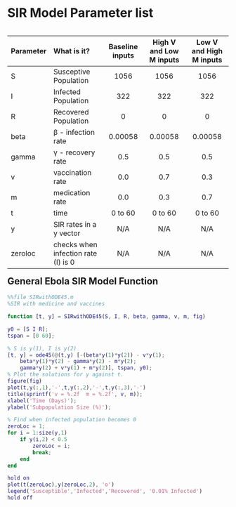 



<style>
table {float:left}
</style>



# SIR Model Parameter list

 Parameter | What is it?                          | Baseline inputs| High V and Low M inputs | Low V and High M inputs
:----------|:-------------------------------------|:--------------:|:--------------:|:-------------:
 S         | Susceptive Population                | 1056           | 1056           | 1056
 I         | Infected Population                  | 322            | 322            | 322
 R         | Recovered Population                 | 0              | 0              | 0
 beta      | β -  infection rate                  | 0.00058        | 0.00058        | 0.00058
 gamma     | γ - recovery rate                    | 0.5            | 0.5            | 0.5
 v         | vaccination rate                     | 0.0            | 0.7            | 0.3
 m         | medication rate                      | 0.0            | 0.3            | 0.7
 t         | time                                 | 0 to 60        | 0 to 60        | 0 to 60
 y         | SIR rates in a y vector              | N/A            | N/A | N/A
 zeroloc   | checks when infection rate (I) is 0  | N/A            | N/A | N/A
 

## General Ebola SIR Model Function


```matlab
%%file SIRwithODE45.m
%SIR with medicine and vaccines

function [t, y] = SIRwithODE45(S, I, R, beta, gamma, v, m, fig)

y0 = [S I R];
tspan = [0 60];

% S is y(1), I is y(2)
[t, y] = ode45(@(t,y) [-(beta*y(1)*y(2)) - v*y(1); 
    beta*y(1)*y(2) - gamma*y(2) - m*y(2); 
    gamma*y(2) + v*y(1) + m*y(2)], tspan, y0);
% Plot the solutions for y against t.
figure(fig)
plot(t,y(:,1),'-',t,y(:,2),'-',t,y(:,3),'-')
title(sprintf('v = %.2f  m = %.2f', v, m));
xlabel('Time (Days)');
ylabel('Subpopulation Size (%)');

% Find when infected population becomes 0
zeroLoc = 1;
for i = 1:size(y,1)
    if y(i,2) < 0.5
        zeroLoc = i;
        break;
    end
end

hold on
plot(t(zeroLoc),y(zeroLoc,2), 'o')
legend('Susceptible','Infected','Recovered', '0.01% Infected')
hold off
```

